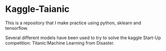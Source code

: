 # Kaggle-Taianic

This is a repository that I make practice using python, sklearn and tensorflow. 

Several different models have been used to try to solve the kaggle Start-Up competition: Titanic:Machine Learning from Disaster.
